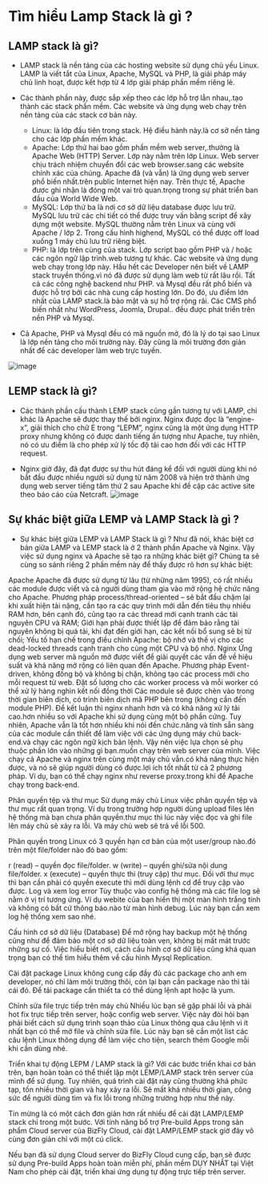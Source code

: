 # Tìm hiểu Lamp Stack là gì ?
## LAMP stack là gì?
* LAMP stack là nền tảng của các hosting website sử dụng chủ yếu Linux. LAMP là viết tắt của Linux, Apache, MySQL và PHP, là giải pháp máy chủ linh hoạt, được kết hợp từ 4 lớp giải pháp phần mềm riêng lẻ.

* Các thành phần này, được sắp xếp theo các lớp hỗ trợ lẫn nhau,.tạo thành các stack phần mềm. Các website và ứng dụng web chạy trên nền tảng của các stack cơ bản này.

    *  Linux: là lớp đầu tiên trong stack. Hệ điều hành này.là cơ sở nền tảng cho các lớp phần mềm khác.
    *   Apache: Lớp thứ hai bao gồm phần mềm web server,.thường là Apache Web (HTTP) Server. Lớp này nằm trên lớp Linux. Web server chịu trách nhiệm chuyển đổi các web browser.sang các website chính xác của chúng. Apache đã (và vẫn) là ứng dụng web server phổ biến nhất.trên public Internet hiện nay. Trên thực tế, Apache được ghi nhận là đóng một vai trò quan.trọng trong sự phát triển ban đầu của World Wide Web.
    * MySQL: Lớp thứ ba là nơi cơ sở dữ liệu database được lưu trữ. MySQL lưu trữ các chi tiết có thể được truy vấn bằng script để xây dựng một website. MySQL thường nằm trên Linux và cùng với Apache / lớp 2. Trong cấu hình highend, MySQL có thể được off load xuống 1 máy chủ lưu trữ riêng biệt.
     * PHP: là lớp trên cùng của stack. Lớp script bao gồm PHP và / hoặc các ngôn ngữ lập trình.web tương tự khác. Các website và ứng dụng web chạy trong lớp này.
Hầu hết các Developer nên biết về LAMP stack truyền thống.vì nó đã được sử dụng làm web từ rất lâu rồi. Tất cả các công nghệ backend như PHP. và Mysql đều rất phổ biến và được hỗ trợ bởi các nhà cung cấp hosting lớn. Do đó, ưu điểm lớn nhất của LAMP stack.là bảo mật và sự hỗ trợ rộng rãi. Các CMS phổ biến nhất như WordPress, Joomla, Drupal.. đều được phát triển trên nền PHP và Mysql.

* Cả Apache, PHP và Mysql đều có mã nguồn mở, đó là lý do tại sao Linux là lớp nền tảng cho môi trường này. Đây cũng là môi trường đơn giản nhất để các developer làm web trực tuyến.

![image](https://www.semtek.com.vn/wp-content/uploads/2021/01/lamp-stack-la-gi-1-768x480.png)


## LEMP stack là gì?
* Các thành phần cấu thành LEMP stack cũng gần tương tự với LAMP, chỉ khác là Apache sẽ được thay thế bởi nginx. Nginx được đọc là “engine-x”, giải thích cho chữ E trong “LEPM”, nginx cũng là một ứng dụng HTTP proxy nhưng không có được danh tiếng ấn tượng như Apache, tuy nhiên, nó có ưu điểm là cho phép xử lý tốc độ tải cao hơn đối với các HTTP request.

* Nginx giờ đây, đã đạt được sự thu hút đáng kể đối với người dùng khi nó bắt đầu được nhiều người sử dụng từ năm 2008 và hiện trở thành ứng dụng web server tiếng tăm thứ 2 sau Apache khi đề cập các active site theo báo cáo của Netcraft.
![image](https://encrypted-tbn0.gstatic.com/images?q=tbn:ANd9GcST12roMOjK-Ns_P1Aid7C5gVLoTdAAnyPfZoUIOXurvP7wZ152DDCFXylxNlvKMcWAVPk&usqp=CAU)

## Sự khác biệt giữa LEMP và LAMP Stack là gì ?
* Sự khác biệt giữa LEMP và LAMP Stack là gì ? Như đã nói, khác biệt cơ bản giữa LAMP và LEMP stack là ở 2 thành phần Apache và Nginx. Vậy việc sử dụng nginx và Apache sẽ tạo ra những khác biệt gì? Chúng ta sẽ cùng so sánh riêng 2 phần mềm này để thấy được rõ hơn sự khác biệt:

Apache
Apache đã được sử dụng từ lâu (từ những năm 1995), có rất nhiều các module được viết và cả người dùng tham gia vào mở rộng hệ chức năng cho Apache.
Phương pháp process/thread-oriented – sẽ bắt đầu chậm lại khi xuất hiện tải nặng, cần tạo ra các quy trình mới dẫn đến tiêu thụ nhiều RAM hơn, bên cạnh đó, cũng tạo ra các thread mới cạnh tranh các tài nguyên CPU và RAM;
Giới hạn phải được thiết lập để đảm bảo rằng tài nguyên không bị quá tải, khi đạt đến giới hạn, các kết nối bổ sung sẽ bị từ chối;
Yếu tố hạn chế trong điều chỉnh Apache: bộ nhớ và thế vị cho các dead-locked threads cạnh tranh cho cùng một CPU và bộ nhớ.
Nginx
Ứng dụng web server mã nguồn mở được viết để giải quyết các vấn đề về hiệu suất và khả năng mở rộng có liên quan đến Apache.
Phương pháp Event-driven, không đồng bộ và không bị chặn, không tạo các process mới cho mỗi request từ web.
Đặt số lượng cho các worker process và mỗi worker có thể xử lý hàng nghìn kết nối đồng thời
Các module sẽ được chèn vào trong thời gian biên dịch, có trình biên dịch mã PHP bên trong (không cần đến module PHP).
Để kết luận thì nginx nhanh hơn và có khả năng xử lý tải cao.hơn nhiều so với Apache khi sử dụng cùng một bộ phần cứng. Tuy nhiên, Apache vẫn là tốt hơn nhiều khi nói đến chức.năng và tính sẵn sàng của các module cần thiết để làm việc với các ứng dụng máy chủ back-end.và chạy các ngôn ngữ kịch bản lệnh. Vậy nên việc lựa chọn sẽ phụ thuộc phần lớn vào những gì bạn.muốn chạy trên web server của mình. Việc chạy cả Apache và nginx trên cùng một máy chủ vẫn.có khả năng thực hiện được, và nó sẽ giúp người dùng có được.lợi ích tốt nhất từ cả 2 phương pháp. Ví dụ, bạn có thể chạy nginx như reverse proxy.trong khi để Apache chạy trong back-end.

Phân quyền tệp và thư mục
Sử dụng máy chủ Linux việc phân quyền tệp và thư mục rất quan trọng. Ví dụ trong trường hợp người dùng upload files lên hệ thống mà bạn chưa phân quyền.thư mục thì lúc này việc đọc và ghi file lên máy chủ sẽ xảy ra lỗi. Và máy chủ web sẽ trả về lỗi 500.

Phân quyền trong Linux có 3 quyền hạn cơ bản của một user/group nào.đó trên một file/folder nào đó bao gồm:

r (read) – quyền đọc file/folder.
w (write) – quyền ghi/sửa nội dung file/folder.
x (execute) – quyền thực thi (truy cập) thư mục. Đối với thư mục thì bạn cần phải có quyền execute thì mới dùng lệnh cd để truy cập vào được.
Log và xem log error
Tùy thuộc vào config hệ thống mà các file log sẽ nằm ở vị trí tương ứng. Ví dụ webite của bạn hiển thị một màn hình trắng tinh và không có bất cứ thông báo.nào từ màn hình debug. Lúc này bạn cần xem log hệ thống xem sao nhé.

Cấu hình cơ sở dữ liệu (Database)
Để mở rộng hay backup một hệ thống cũng như để đảm bảo một cơ sở dữ liệu toàn vẹn, không bị mất mát trước những sự cố. Việc hiểu biết nơi, cách cấu hình cơ sở dữ liệu cũng khá quan trọng bạn có thể tìm hiểu thêm về cấu hình Mysql Replication.

Cài đặt package
Linux không cung cấp đầy đủ các package cho anh em developer, nó chỉ làm môi trường thôi, còn lại bạn cần package nào thì tải cái đó. Để tải package cần thiết ta có thể dùng lệnh apt hoặc là yum.

Chỉnh sửa file trực tiếp trên máy chủ
Nhiều lúc bạn sẽ gặp phải lỗi và phải hot fix trực tiếp trên server, hoặc config web server. Việc này đòi hỏi bạn phải biết cách sử dụng trình soạn thảo của Linux thông qua câu lệnh vi ít nhất bạn có thể mở file và chỉnh sửa file. Lúc này bạn sẽ cần một list các câu lệnh Linux thông dụng để làm việc cho tiện, search thêm Google mỗi khi cần dùng nhé.

Triển khai tự động LEPM / LAMP stack là gì?
Với các bước triển khai cơ bản trên, bạn hoàn toàn có thể thiết lập một LEMP/LAMP stack trên server của mình để sử dụng. Tuy nhiên, quá trình cài đặt này cũng thường khá phức tạp, tốn nhiều thời gian và hay xảy ra lỗi. Sẽ mất khá nhiều thời gian, công sức để người dùng tìm và fix lỗi trong những trường hợp như thế này.

Tin mừng là có một cách đơn giản hơn rất nhiều để cài đặt LAMP/LEMP stack chỉ trong một bước. Với tính năng bổ trợ Pre-build Apps trong sản phẩm Cloud server của BizFly Cloud, cài đặt LAMP/LEMP stack giờ đây vô cùng đơn giản chỉ với một cú click.

Nếu bạn đã sử dụng Cloud server do BizFly Cloud cung cấp, bạn sẽ được sử dụng Pre-build Apps hoàn toàn miễn phí, phần mềm DUY NHẤT tại Việt Nam cho phép cài đặt, triển khai ứng dụng tự động trực tiếp trên server.
